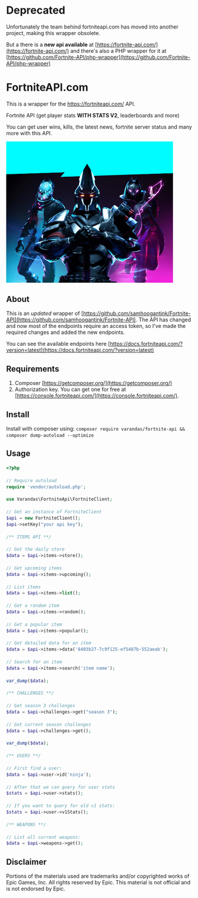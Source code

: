 # Deprecated

Unfortunately the team behind fortniteapi.com has moved into another project, making this wrapper obsolete.

But a there is a **new api available** at [https://fortnite-api.com/](https://fortnite-api.com/) and there's also a PHP wrapper for it at [https://github.com/Fortnite-API/php-wrapper](https://github.com/Fortnite-API/php-wrapper)


# FortniteAPI.com

This is a wrapper for the https://fortniteapi.com/ API.

Fortnite API (get player stats **WITH STATS V2**, leaderboards and more)

You can get user wins, kills, the latest news, fortnite server status and many more with this API.

<img src="./extra/wallpaper.png" width="450px" alt="logo">

## About

This is an *updated* wrapper of [https://github.com/samhoogantink/Fortnite-API](https://github.com/samhoogantink/Fortnite-API).
The API has changed and now most of the endpoints require an access token, so I've made the required changes and added the new
endpoints.

You can see the available endpoints here [https://docs.fortniteapi.com/?version=latest](https://docs.fortniteapi.com/?version=latest)

## Requirements

1. Composer [https://getcomposer.org/](https://getcomposer.org/)
2. Authorization key. You can get one for free at [https://console.fortniteapi.com/](https://console.fortniteapi.com/).

## Install

Install with composer using: `composer require varandas/fortnite-api && composer dump-autoload --optimize`

## Usage

```php
<?php

// Require autoload
require 'vendor/autoload.php';

use Varandas\FortniteApi\FortniteClient;

// Get an instance of FortniteClient
$api = new FortniteClient();
$api->setKey("your api key");

/** ITEMS API **/

// Get the daily store
$data = $api->items->store();

// Get upcoming items
$data = $api->items->upcoming();

// List items
$data = $api->items->list();

// Get a random item
$data = $api->items->random();

// Get a popular item
$data = $api->items->popular();

// Get detailed data for an item
$data = $api->items->data('8403b27-7c9f125-ef5487b-552aeab');

// Search for an item
$data = $api->items->search('item name');

var_dump($data);

/** CHALLENGES **/

// Get season 3 challenges
$data = $api->challenges->get("season 3");

// Get current season challenges
$data = $api->challenges->get();

var_dump($data);

/** USERS **/

// First find a user:
$data = $api->user->id('ninja');

// After that we can query for user stats
$stats = $api->user->stats();

// If you want to query for old v1 stats:
$stats = $api->user->v1Stats();

/** WEAPONS **/

// List all current weapons:
$data = $api->weapons->get();

```

## Disclaimer

Portions of the materials used are trademarks and/or copyrighted works of Epic Games, Inc. All rights reserved by Epic. 
This material is not official and is not endorsed by Epic.
